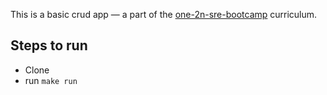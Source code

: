 This is a basic crud app — a part of the [one-2n-sre-bootcamp](https://one2n.io/sre-bootcamp) curriculum.

## Steps to run

- Clone
- run `make run`

